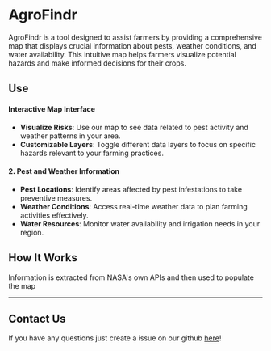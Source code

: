# AgroFindr

AgroFindr is a tool designed to assist farmers by providing a comprehensive map that displays crucial information about pests, weather conditions, and water availability. This intuitive map helps farmers visualize potential hazards and make informed decisions for their crops.

## Use

#### Interactive Map Interface
- **Visualize Risks**: Use our map to see data related to pest activity and weather patterns in your area.
- **Customizable Layers**: Toggle different data layers to focus on specific hazards relevant to your farming practices.

#### 2. Pest and Weather Information
- **Pest Locations**: Identify areas affected by pest infestations to take preventive measures.
- **Weather Conditions**: Access real-time weather data to plan farming activities effectively.
- **Water Resources**: Monitor water availability and irrigation needs in your region.

## How It Works

Information is extracted from NASA's own APIs and then used to populate the map

---
## Contact Us

If you have any questions just create a issue on our github [here](https://github.com/joaopinto24/hackathonnasal/issues/new)!
